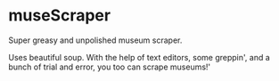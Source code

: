 museScraper
===========

Super greasy and unpolished museum scraper.

Uses beautiful soup. With the help of text editors, some greppin', and a bunch of trial and error, you too can scrape museums!'

